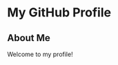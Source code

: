 # My GitHub Profile

<!--START_SECTION:index.html-->
<!--END_SECTION:index.html-->

## About Me

Welcome to my profile!
